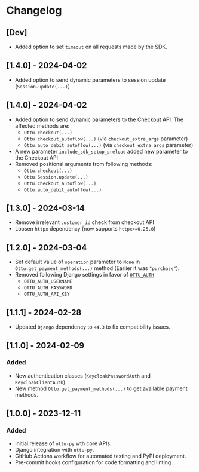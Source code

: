 # Changelog

## [Dev]
- Added option to set `timeout` on all requests made by the SDK.

## [1.4.0] - 2024-04-02
- Added option to send dynamic parameters to session update (`Session.update(...)`)

## [1.4.0] - 2024-04-02
- Added option to send dynamic parameters to the Checkout API. The affected methods are:
  - `Ottu.checkout(...)`
  - `Ottu.checkout_autoflow(...)` (via `checkout_extra_args` parameter)
  - `Ottu.auto_debit_autoflow(...)` (via `checkout_extra_args` parameter)
- A new parameter `include_sdk_setup_preload` added new parameter to the Checkout API
- Removed positional arguments from following methods:
  - `Ottu.checkout(...)`
  - `Ottu.Session.update(...)`
  - `Ottu.checkout_autoflow(...)`
  - `Ottu.auto_debit_autoflow(...)`

## [1.3.0] - 2024-03-14
- Remove irrelevant `customer_id` check from checkout API
- Loosen `httpx` dependency (now supports `httpx>=0.25.0`)

## [1.2.0] - 2024-03-04
- Set default value of `operation` parameter to `None` in `Ottu.get_payment_methods(...)` method (Earlier it was `"purchase"`).
- Removed following Django settings in favor of [`OTTU_AUTH`](/README.md#authentication-settings)
  - `OTTU_AUTH_USERNAME`
  - `OTTU_AUTH_PASSWORD`
  - `OTTU_AUTH_API_KEY`

## [1.1.1] - 2024-02-28
- Updated `Django` dependency to `<4.3` to fix compatibility issues.

## [1.1.0] - 2024-02-09

### Added
- New authentication classes (`KeycloakPasswordAuth` and `KeycloakClientAuth`).
- New method `Ottu.get_payment_methods(...)` to get available payment methods.

## [1.0.0] - 2023-12-11

### Added
- Initial release of `ottu-py` wth core APIs.
- Django integration with `ottu-py`.
- GitHub Actions workflow for automated testing and PyPI deployment.
- Pre-commit hooks configuration for code formatting and linting.
